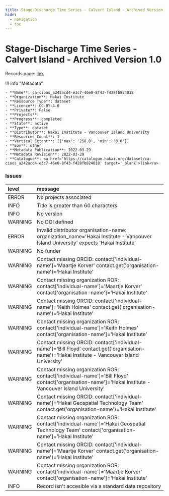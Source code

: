```yaml
---
title: Stage-Discharge Time Series - Calvert Island - Archived Version 1.0
hide:
  - navigation
  - toc
---
```


# Stage-Discharge Time Series - Calvert Island - Archived Version 1.0

Records page: <a href='https://catalogue.hakai.org/dataset/ca-cioos_a242acd4-e3c7-46e0-8f43-f428fb824018' target='_blank'>link</a>

<div id='map'></div>

!!! info "Metadata"
    
    - **Name**: ca-cioos_a242acd4-e3c7-46e0-8f43-f428fb824018 
    - **Organization**: Hakai Institute 
    - **Ressource Type**: dataset 
    - **Licence**: CC-BY-4.0 
    - **Private**: False 
    - **Projects**:  
    - **Progress**: completed 
    - **State**: active 
    - **Type**: dataset 
    - **Distributor**: Hakai Institute - Vancouver Island University 
    - **Resources Count**: 1 
    - **Vertical Extent**: [{'max': '250.0', 'min': '0.0'}] 
    - **Eov**: other 
    - **Metadata Publication**: 2022-03-29 
    - **Metadata Revision**: 2022-03-29 
    - **Catalogue**: <a href='https://catalogue.hakai.org/dataset/ca-cioos_a242acd4-e3c7-46e0-8f43-f428fb824018' target='_blank'>link</a> 

### Issues

| level   | message                                                                                                                                                 |
|:--------|:--------------------------------------------------------------------------------------------------------------------------------------------------------|
| ERROR   | No projects associated                                                                                                                                  |
| INFO    | Title is greater than 60 characters                                                                                                                     |
| INFO    | No version                                                                                                                                              |
| WARNING | No DOI defined                                                                                                                                          |
| ERROR   | Invalid distributor organisation-name: organization_name='Hakai Institute - Vancouver Island University' expects 'Hakai Institute'                      |
| WARNING | No funder                                                                                                                                               |
| WARNING | Contact missing ORCID: contact['individual-name']='Maartje Korver' contact.get('organisation-name')='Hakai Institute'                                   |
| WARNING | Contact missing organization ROR:  contact['individual-name']='Maartje Korver' contact['organisation-name']='Hakai Institute'                           |
| WARNING | Contact missing ORCID: contact['individual-name']='Keith Holmes' contact.get('organisation-name')='Hakai Institute'                                     |
| WARNING | Contact missing organization ROR:  contact['individual-name']='Keith Holmes' contact['organisation-name']='Hakai Institute'                             |
| WARNING | Contact missing ORCID: contact['individual-name']='Bill Floyd' contact.get('organisation-name')='Hakai Institute - Vancouver Island University'         |
| WARNING | Contact missing organization ROR:  contact['individual-name']='Bill Floyd' contact['organisation-name']='Hakai Institute - Vancouver Island University' |
| WARNING | Contact missing ORCID: contact['individual-name']='Hakai Geospatial Technology Team' contact.get('organisation-name')='Hakai Institute'                 |
| WARNING | Contact missing organization ROR:  contact['individual-name']='Hakai Geospatial Technology Team' contact['organisation-name']='Hakai Institute'         |
| WARNING | Contact missing ORCID: contact['individual-name']='Maartje Korver' contact.get('organisation-name')='Hakai Institute'                                   |
| WARNING | Contact missing organization ROR:  contact['individual-name']='Maartje Korver' contact['organisation-name']='Hakai Institute'                           |
| INFO    | Record isn't accesible via a standard data repository                                                                                                   |

<script>
   document.addEventListener("DOMContentLoaded", function() {
    var map = L.map('map').setView([51.505, -125.09], 5);
    L.tileLayer('https://tile.openstreetmap.org/{z}/{x}/{y}.png', {
        maxZoom: 19,
        attribution: '&copy; <a href="http://www.openstreetmap.org/copyright">OpenStreetMap</a>'
    }).addTo(map);
    var geojsonFeature = {
        "type": "Feature",
        "properties": {
            "name" : "Stage-Discharge Time Series - Calvert Island - Archived Version 1.0"
        },
        "geometry": {'type': 'Polygon', 'coordinates': [[[-128.13217163085935, 51.59626804559349], [-127.97149658203124, 51.59626804559349], [-127.97149658203124, 51.6857538480987], [-128.13217163085935, 51.6857538480987], [-128.13217163085935, 51.59626804559349]]]}
    }
    L.geoJSON(geojsonFeature).addTo(map);
   })
</script>